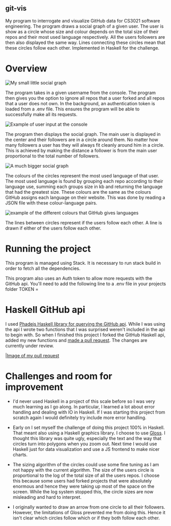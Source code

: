 ## git-vis
My program to interrogate and visualize GitHub data for CS3021 software engineering. The program draws a social graph of a given user. The user is show as a circle whose size and colour depends on the total size of their repos and their most used language respectively. All the users followers are then also displayed the same way. Lines connecting these circles mean that these circles follow each other. Implemented in Haskell for the challenge.

# Overview
![My small little social graph](https://imgur.com/ArmDWYV)

The program takes in a given username from the console. The program then gives you the option to ignore all repos that a user forked and all repos that a user does not own. In the background, an authentication token is loaded from a .env file. This ensures the program will be able to successfully make all its requests.

![Example of user input at the console](https://imgur.com/xyCbUCg)

The program then displays the social graph. The main user is displayed in the center and their followers are in a circle around them. No matter how many followers a user has they will always fit cleanly around him in a circle. This is achieved by making the distance a follower is from the main user proportional to the total number of followers.

![A much bigger social graph](https://imgur.com/FDzdh5o)

The colours of the circles represent the most used language of that user. The most used language is found by grouping each repo according to their language use, summing each groups size in kb and returning the language that had the greatest size. These colours are the same as the colours GitHub assigns each language on their website. This was done by reading a JSON file with these colour-language pairs.

![example of the different colours that GitHub gives languages](https://imgur.com/hRiO0uh)

The lines between circles represent if the users follow each other. A line is drawn if either of the users follow each other.

# Running the project

This program is managed using Stack. It is necessary to run stack build in order to fetch all the dependencies.

This program also uses an Auth token to allow more requests with the GitHub api. You'll need to add the following line to a .env file in your projects folder
  TOKEN = <Your GitHub token goes here>

# Haskell GitHub api

I used [Phadejs Haskell library for querying the GitHub api](https://github.com/phadej/github). While I was using the api I wrote two functions that I was surprised weren't included in the api to begin with. So when I finished this project I forked the GitHub Haskell api, added my new functions and [made a pull request](https://github.com/phadej/github/pull/413). The changes are currently under review.

|[Image of my pull request](https://imgur.com/ju7nWEf)

# Challenges and room for improvement

* I'd never used Haskell in a project of this scale before so I was very much learning as I go along. In particular, I learned a lot about error handling and dealing with IO in Haskell. If I was starting this project from scratch again I would definitely try include more error handling.

* Early on I set myself the challenge of doing this project 100% in Haskell. That meant also using a Haskell graphics library. I choose to use [Gloss](https://hackage.haskell.org/package/gloss). I thought this library was quite ugly, especially the text and the way that circles turn into polygons when you zoom out. Next time I would use Haskell just for data visualization and use a JS frontend to make nicer charts.

* The sizing algorithm of the circles could use some fine tuning as I am not happy with the current algorithm. The size of the users circle is proportional to the log of the total size of all the users repos. I choose this because some users had forked projects that were absolutely enormous and hence they were taking up most of the space on the screen. While the log system stopped this, the circle sizes are now misleading and hard to interpret.

* I originally wanted to draw an arrow from one circle to all their followers. However, the limitations of Gloss prevented me from doing this. Hence it isn't clear which circles follow which or if they both follow each other.
